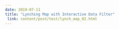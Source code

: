 ```yaml
---
date: 2019-07-11
title: "Lynching Map with Interactive Data Filter"
 link: content/post/test/lynch_map_02.html
---
```

